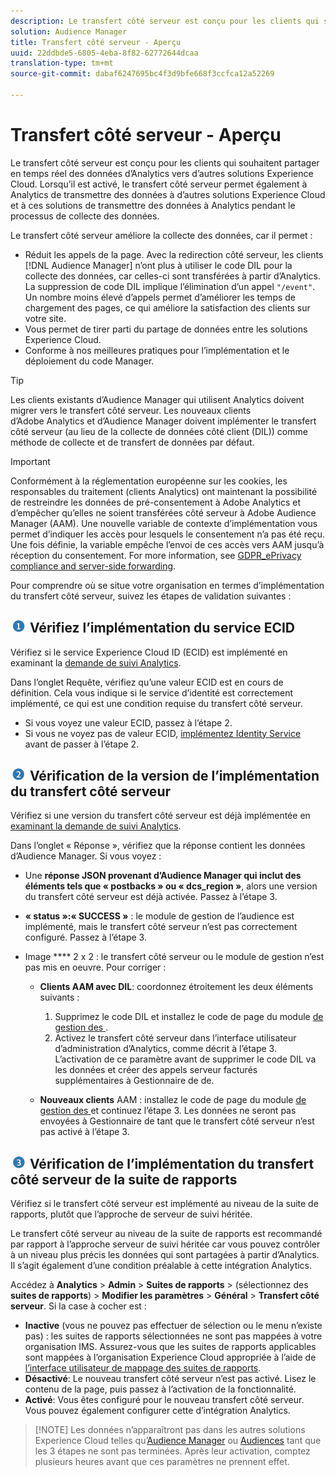 ```yaml
---
description: Le transfert côté serveur est conçu pour les clients qui souhaitent partager en temps réel des données d’Analytics vers d’autres solutions Experience Cloud. Lorsqu’il est activé, le transfert côté serveur permet également à Analytics de transmettre des données à d’autres solutions Experience Cloud et à ces solutions de transmettre des données à Analytics pendant le processus de collecte des données.
solution: Audience Manager
title: Transfert côté serveur - Aperçu
uuid: 22ddbde5-6805-4eba-8f82-62772644dcaa
translation-type: tm+mt
source-git-commit: dabaf6247695bc4f3d9bfe668f3ccfca12a52269

---
```



# Transfert côté serveur - Aperçu

Le transfert côté serveur est conçu pour les clients qui souhaitent partager en temps réel des données d’Analytics vers d’autres solutions Experience Cloud. Lorsqu’il est activé, le transfert côté serveur permet également à Analytics de transmettre des données à d’autres solutions Experience Cloud et à ces solutions de transmettre des données à Analytics pendant le processus de collecte des données.

Le transfert côté serveur améliore la collecte des données, car il permet :

* Réduit les appels de la page. Avec la redirection côté serveur, les clients [!DNL Audience Manager] n’ont plus à utiliser le code DIL pour la collecte des données, car celles-ci sont transférées à partir d’Analytics. La suppression de code DIL implique l’élimination d’un appel `"/event"`. Un nombre moins élevé d’appels permet d’améliorer les temps de chargement des pages, ce qui améliore la satisfaction des clients sur votre site.
* Vous permet de tirer parti du partage de données entre les solutions Experience Cloud.
* Conforme à nos meilleures pratiques pour  l’implémentation et le déploiement du code  Manager.

>[!TIP]
>
>Les clients existants d’Audience Manager qui utilisent Analytics doivent migrer vers le transfert côté serveur. Les nouveaux clients d’Adobe Analytics et d’Audience Manager doivent implémenter le transfert côté serveur (au lieu de la collecte de données côté client (DIL)) comme méthode de collecte et de transfert de données par défaut.

>[!IMPORTANT]
>Conformément à la réglementation européenne sur les cookies, les responsables du traitement (clients Analytics) ont maintenant la possibilité de restreindre les données de pré-consentement à Adobe Analytics et d’empêcher qu’elles ne soient transférées côté serveur à Adobe Audience Manager (AAM). Une nouvelle variable de contexte d’implémentation vous permet d’indiquer les accès pour lesquels le consentement n’a pas été reçu. Une fois définie, la variable empêche l’envoi de ces accès vers AAM jusqu’à réception du consentement. For more information, see [GDPR_ePrivacy compliance and server-side forwarding](/help/admin/admin/c-server-side-forwarding/ssf-gdpr.md).

Pour comprendre où se situe votre organisation en termes d’implémentation du transfert côté serveur, suivez les étapes de validation suivantes :

## ![image step1_icon.png](assets/step1_icon.png) Vérifiez l’implémentation du service ECID

Vérifiez si le service Experience Cloud ID (ECID) est implémenté en examinant la [demande de suivi Analytics](https://marketing.adobe.com/resources/help/fr_FR/mcvid/mcvid-test-verify.html).

Dans l’onglet Requête, vérifiez qu’une valeur ECID est en cours de définition. Cela vous indique si le service d’identité est correctement implémenté, ce qui est une condition requise du transfert côté serveur.

* Si vous voyez une valeur ECID, passez à l’étape 2.
* Si vous ne voyez pas de valeur ECID, [implémentez Identity Service](https://marketing.adobe.com/resources/help/fr_FR/mcvid/mcvid-implementation-guides.html) avant de passer à l’étape 2.

## ![image step2_icon.png](assets/step2_icon.png) Vérification de la version de l’implémentation du transfert côté serveur

Vérifiez si une version du transfert côté serveur est déjà implémentée en [examinant la demande de suivi Analytics](/help/admin/admin/c-server-side-forwarding/ssf-verify.md).

Dans l’onglet « Réponse », vérifiez que la réponse contient les données d’Audience Manager. Si vous voyez :

* Une **réponse JSON provenant d’Audience Manager qui inclut des éléments tels que « postbacks » ou « dcs_region »**, alors une version du transfert côté serveur est déjà activée. Passez à l’étape 3.
* **« status »:« SUCCESS »** : le module de gestion de l’audience est implémenté, mais le transfert côté serveur n’est pas correctement configuré. Passez à l’étape 3.
* Image **** 2 x 2 : le transfert côté serveur ou le module de gestion  n’est pas mis en oeuvre. Pour corriger :

   * **Clients AAM avec DIL**: coordonnez étroitement les deux éléments suivants :

      1. Supprimez le code DIL et installez le code de page du module [de gestion des ](https://docs.adobe.com/content/help/fr-FR/audience-manager/user-guide/implementation-integration-guides/integration-other-solutions/audience-management-module.html) .
      1. Activez le transfert côté serveur dans l’interface utilisateur d’administration d’Analytics, comme décrit à l’étape 3. L’activation de ce paramètre avant de supprimer le code DIL va les données et créer des appels serveur facturés supplémentaires à  Gestionnaire de  de.
   * **Nouveaux clients** AAM : installez le code de page du module [de gestion des ](https://docs.adobe.com/content/help/fr-FR/audience-manager/user-guide/implementation-integration-guides/integration-other-solutions/audience-management-module.html) et continuez l’étape 3. Les données ne seront pas envoyées à  Gestionnaire  de tant que le transfert côté serveur n’est pas activé à l’étape 3.


## ![image step3_icon.png](assets/step3_icon.png) Vérification de l’implémentation du transfert côté serveur de la suite de rapports

Vérifiez si le transfert côté serveur est implémenté au niveau de la suite de rapports, plutôt que l’approche de serveur de suivi héritée.

Le transfert côté serveur au niveau de la suite de rapports est recommandé par rapport à l’approche serveur de suivi héritée car vous pouvez contrôler à un niveau plus précis les données qui sont partagées à partir d’Analytics. Il s’agit également d’une condition préalable à cette intégration   Analytics.

Accédez à **Analytics** > **Admin** > **Suites de rapports** > (sélectionnez des **suites de rapports**) > **Modifier les paramètres** > **Général** > **Transfert côté serveur**. Si la case à cocher est :

* **Inactive** (vous ne pouvez pas effectuer de sélection ou le menu n’existe pas) : les suites de rapports sélectionnées ne sont pas mappées à votre organisation IMS. Assurez-vous que les suites de rapports applicables sont mappées à l’organisation Experience Cloud appropriée à l’aide de [l’interface utilisateur de mappage des suites de rapports](https://docs.adobe.com/content/help/fr-FR/core-services/interface/about-core-services/report-suite-mapping.html).
* **Désactivé**: Le nouveau transfert côté serveur n’est pas activé. Lisez le contenu de la page, puis passez à l’activation de la fonctionnalité.
* **Activé**: Vous êtes configuré pour le nouveau transfert côté serveur. Vous pouvez également configurer cette  d’intégration  Analytics.

>[!NOTE] Les données n’apparaîtront pas dans les autres solutions Experience Cloud telles qu’[Audience Manager](https://docs.adobe.com/content/help/fr-FR/audience-manager/user-guide/aam-home.html) ou [Audiences](https://marketing.adobe.com/resources/help/fr_FR/mcloud/audience_library.html) tant que les 3 étapes ne sont pas terminées. Après leur activation, comptez plusieurs heures avant que ces paramètres ne prennent effet.

